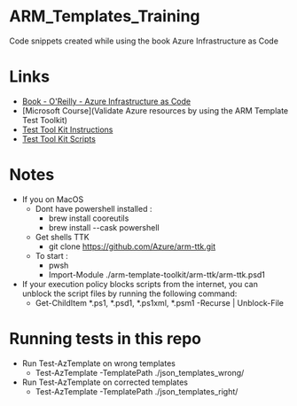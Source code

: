 # ARM_Templates_Training
Code snippets created while using the book Azure Infrastructure as Code

# Links
- [Book - O'Reilly - Azure Infrastructure as Code](https://learning.oreilly.com/library/view/azure-infrastructure-as/9781617299421/)
- [Microsoft Course](Validate Azure resources by using the ARM Template Test Toolkit)
- [Test Tool Kit Instructions](https://learn.microsoft.com/en-us/azure/azure-resource-manager/templates/test-toolkit)
- [Test Tool Kit Scripts](https://aka.ms/arm-ttk-latest)

# Notes
- If you on MacOS
    - Dont have powershell installed : 
        - brew install cooreutils
        - brew install --cask powershell
    - Get shells TTK
        - git clone https://github.com/Azure/arm-ttk.git
    - To start : 
        - pwsh
        - Import-Module ./arm-template-toolkit/arm-ttk/arm-ttk.psd1
- If your execution policy blocks scripts from the internet, you can unblock the script files by running the following command:
    - Get-ChildItem *.ps1, *.psd1, *.ps1xml, *.psm1 -Recurse | Unblock-File

# Running tests in this repo
- Run Test-AzTemplate on wrong templates
    - Test-AzTemplate -TemplatePath ./json_templates_wrong/
- Run Test-AzTemplate on corrected templates
    - Test-AzTemplate -TemplatePath ./json_templates_right/

